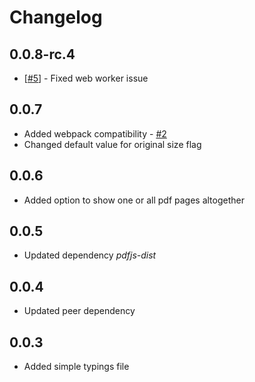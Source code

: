 # Changelog

## 0.0.8-rc.4

* [[#5](https://github.com/VadimDez/ng2-pdf-viewer/issues/5)] - Fixed web worker issue

## 0.0.7

* Added webpack compatibility - [#2](https://github.com/VadimDez/ng2-pdf-viewer/issues/2)
* Changed default value for original size flag 

## 0.0.6

* Added option to show one or all pdf pages altogether

## 0.0.5

* Updated dependency *pdfjs-dist*

## 0.0.4

* Updated peer dependency

## 0.0.3

* Added simple typings file